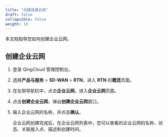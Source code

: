 ```yaml
---
title: "创建连接云网"
draft: false
collapsible: false
weight: 10
---
```


本文档指导您如何创建企业云网。

## 创建企业云网

1. 登录 QingCloud 管理控制台。

2. 选择**产品与服务** > **SD-WAN** > **RTN**，进入 **RTN** 的**概览**页面。

3. 在左侧导航栏中，点击**企业云网**，进入**企业云网**页面。

4. 点击**创建企业云网**，弹出**创建企业云网**窗口。

5. 输入企业云网的名称，并点击**确认**。

   企业云网创建完成后，在企业云网列表中，您可以查看的企业云网的名称、状态、关联接入点、描述和创建时间。

